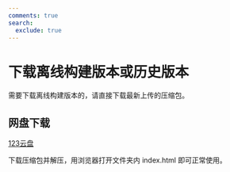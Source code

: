 ```yaml
---
comments: true
search:
  exclude: true
---
```


# 下载离线构建版本或历史版本

需要下载离线构建版本的，请直接下载最新上传的压缩包。

## 网盘下载

[123云盘](https://www.123pan.com/s/duk9-pvTAd)
    
下载压缩包并解压，用浏览器打开文件夹内 index.html 即可正常使用。